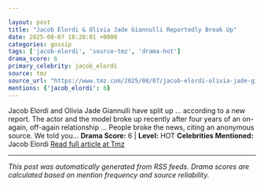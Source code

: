 ```yaml
---

layout: post
title: "Jacob Elordi & Olivia Jade Giannulli Reportedly Break Up"
date: 2025-08-07 18:28:01 +0000
categories: gossip
tags: ['jacob-elordi', 'source-tmz', 'drama-hot']
drama_score: 6
primary_celebrity: jacob_elordi
source: tmz
source_url: "https://www.tmz.com/2025/08/07/jacob-elordi-olivia-jade-giannulli-break-up/"
mentions: {'jacob_elordi': 6}
---
```


Jacob Elordi and Olivia Jade Giannulli have split up ... according to a new report. The actor and the model broke up recently after four years of an on-again, off-again relationship ... People broke the news, citing an anonymous source. We told you… **Drama Score:** 6 | **Level:** HOT **Celebrities Mentioned:** Jacob Elordi [Read full article at Tmz](https://www.tmz.com/2025/08/07/jacob-elordi-olivia-jade-giannulli-break-up/)

---

*This post was automatically generated from RSS feeds. Drama scores are calculated based on mention frequency and source reliability.*